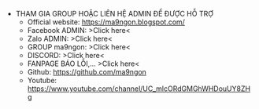 - THAM GIA GROUP HOẶC LIÊN HỆ ADMIN ĐỂ ĐƯỢC HỖ TRỢ
  - Official website: https://ma9ngon.blogspot.com/
  - Facebook ADMIN: >Click here<
  - Zalo ADMIN: >Click here<
  - GROUP ma9ngon: >Click here<
  - DISCORD: >Click here<
  - FANPAGE BÁO LỖI,... >Click here<
  - Github: https://github.com/ma9ngon
  - Youtube: https://www.youtube.com/channel/UC_mlcORdGMGhWHDouUY8ZHg

